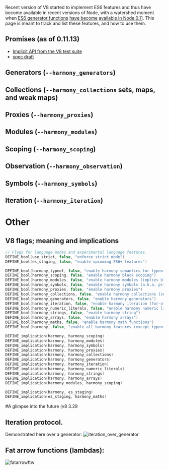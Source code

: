 Recent version of V8 started to implement ES6 features and thus have become available in recent versions of Node, with a watershed moment when [ES6 generator functions](http://people.mozilla.org/~jorendorff/es6-draft.html#sec-14.4) [have become](http://wingolog.org/archives/2013/05/08/generators-in-v8) [available in Node 0.11](http://blog.alexmaccaw.com/how-yield-will-transform-node).
This page is meant to track and list these features, and how to use them.

## Promises (as of 0.11.13)
* [Implicit API from the V8 test suite](https://github.com/v8/v8/blob/master/test/mjsunit/es6/promises.js)
* [spec draft](http://people.mozilla.org/~jorendorff/es6-draft.html#sec-operations-on-promise-objects)

## Generators (`--harmony_generators`)

## Collections (`--harmony_collections` sets, maps, and weak maps)

## Proxies (`--harmony_proxies`)

## Modules (`--harmony_modules`)

## Scoping (`--harmony_scoping`)

## Observation (`--harmony_observation`)

## Symbols (`--harmony_symbols`)

## Iteration (`--harmony_iteration`)

# Other
## V8 flags; meaning and implications
```c++
// Flags for language modes and experimental language features.
DEFINE_bool(use_strict, false, "enforce strict mode")
DEFINE_bool(es_staging, false, "enable upcoming ES6+ features")

DEFINE_bool(harmony_typeof, false, "enable harmony semantics for typeof")
DEFINE_bool(harmony_scoping, false, "enable harmony block scoping")
DEFINE_bool(harmony_modules, false, "enable harmony modules (implies block scoping)")
DEFINE_bool(harmony_symbols, false, "enable harmony symbols (a.k.a. private names)")
DEFINE_bool(harmony_proxies, false, "enable harmony proxies")
DEFINE_bool(harmony_collections, false, "enable harmony collections (sets, maps)")
DEFINE_bool(harmony_generators, false, "enable harmony generators")
DEFINE_bool(harmony_iteration, false, "enable harmony iteration (for-of)")
DEFINE_bool(harmony_numeric_literals, false, "enable harmony numeric literals (0o77, 0b11)")
DEFINE_bool(harmony_strings, false, "enable harmony string")
DEFINE_bool(harmony_arrays, false, "enable harmony arrays")
DEFINE_bool(harmony_maths, false, "enable harmony math functions")
DEFINE_bool(harmony, false, "enable all harmony features (except typeof)")

DEFINE_implication(harmony, harmony_scoping)
DEFINE_implication(harmony, harmony_modules)
DEFINE_implication(harmony, harmony_symbols)
DEFINE_implication(harmony, harmony_proxies)
DEFINE_implication(harmony, harmony_collections)
DEFINE_implication(harmony, harmony_generators)
DEFINE_implication(harmony, harmony_iteration)
DEFINE_implication(harmony, harmony_numeric_literals)
DEFINE_implication(harmony, harmony_strings)
DEFINE_implication(harmony, harmony_arrays)
DEFINE_implication(harmony_modules, harmony_scoping)

DEFINE_implication(harmony, es_staging)
DEFINE_implication(es_staging, harmony_maths)
```

#A glimpse into the future (v8 3.29
## Iteration protocol.
Demonstrated here over a generator:
![iteration_over_generator](https://cloud.githubusercontent.com/assets/96947/4081915/5869cf04-2eec-11e4-90ff-fa3e9971ef64.gif)

## Fat arrow functions (lambdas):
![fatarrowftw](https://cloud.githubusercontent.com/assets/96947/3881865/7b9935c2-2191-11e4-9e62-26ac8c080bee.gif)